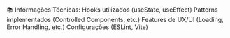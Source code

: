 📚 Informações Técnicas:
Hooks utilizados (useState, useEffect)
Patterns implementados (Controlled Components, etc.)
Features de UX/UI (Loading, Error Handling, etc.)
Configurações (ESLint, Vite)
